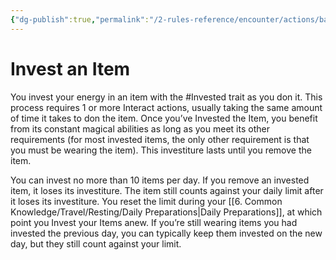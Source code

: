 ```yaml
---
{"dg-publish":true,"permalink":"/2-rules-reference/encounter/actions/basic-actions/invest-an-item/","noteIcon":""}
---
```


# Invest an Item

You invest your energy in an item with the #Invested trait as you don it. This process requires 1 or more Interact actions, usually taking the same amount of time it takes to don the item. Once you’ve Invested the Item, you benefit from its constant magical abilities as long as you meet its other requirements (for most invested items, the only other requirement is that you must be wearing the item). This investiture lasts until you remove the item.

You can invest no more than 10 items per day. If you remove an invested item, it loses its investiture. The item still counts against your daily limit after it loses its investiture. You reset the limit during your [[6. Common Knowledge/Travel/Resting/Daily Preparations\|Daily Preparations]], at which point you Invest your Items anew. If you’re still wearing items you had invested the previous day, you can typically keep them invested on the new day, but they still count against your limit.

